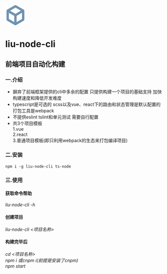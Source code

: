 ![cli](icon/tool.png) 
# liu-node-cli
## 前端项目自动化构建
### 一.介绍
* 摒弃了前端框架提供的cli中多余的配置 只提供构建一个项目的基础支持 加快构建速度和降低开发难度
* typescript是可选的  scss以及vue、react下的路由和状态管理是默认配置的 打包工具是webpack
* 不提供eslint tslint和单元测试 需要自行配置
* 共3个项目模板  
1.vue   
2.react  
3.普通项目模板(即只利用webpack的生态来打包编译项目)
### 二.安装
`npm i -g liu-node-cli ts-node`
### 三.使用
#### 获取命令帮助
*liu-node-cli -h*
#### 创建项目
*liu-node-cli <项目名称>*
#### 构建完毕后
*cd <项目名称>*    
*npm i 或cnpm i(前提是安装了cnpm)*    
*npm start*

